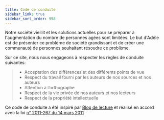 ```yaml
---
title: Code de conduite
sidebar_link: true
sidebar_sort_order: 998
---
```


Notre société vieillit et les solutions actuelles pour se préparer à l'augmentation du nombre de personnes agées sont limitées. Le but d'Adéle est de présenter ce problème de société grandissant et de créer une communauté de personnes souhaitant résoudre ce problème.

Sur ce site, nous nous engageons à respecter les règles de conduite suivantes:

>- Acceptation des différences et des différents points de vue
>- Respect du travail fourni par les auteurs de nos sources et nos auteurs
>- Attention à l’orthographe
>- Respect de la vie privée de nos auteurs et nos lecteurs
>- Respect de la propriété intellectuelle

Ce code de conduite a été inspiré par [Blog de lecture](https://livre376601964.wordpress.com/code-de-conduite/) et réalisé en accord avec la loi [n° 2011-267 du 14 mars 2011](https://www.legifrance.gouv.fr/loda/id/JORFTEXT000023707312/)
